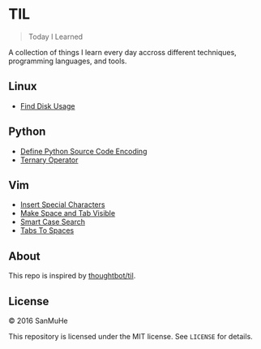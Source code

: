 # TIL

> Today I Learned 

A collection of things I learn every day accross different techniques, programming languages, and tools.

## Linux
- [Find Disk Usage](linux/find-disk-usage.md)

## Python
- [Define Python Source Code Encoding](python/define-python-source-code-encoding.md)
- [Ternary Operator](python/ternary-operator.md)

## Vim
- [Insert Special Characters](vim/insert-special-characters.md)
- [Make Space and Tab Visible](vim/make-space-and-tab-visible.md)
- [Smart Case Search](vim/smart-case-search.md)
- [Tabs To Spaces](vim/tabs-to-spaces.md)

## About

This repo is inspired by [thoughtbot/til](https://github.com/thoughtbot/til).

## License

&copy; 2016 SanMuHe

This repository is licensed under the MIT license. See `LICENSE` for details.
